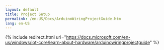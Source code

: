 ```yaml
---
layout: default
title: Project Setup
permalink: /en-US/Docs/ArduinoWiringProjectGuide.htm
lang: en-US
---
```

{% include redirect.html url="https://docs.microsoft.com/en-us/windows/iot-core/learn-about-hardware/arduinowiringprojectguide" %}
